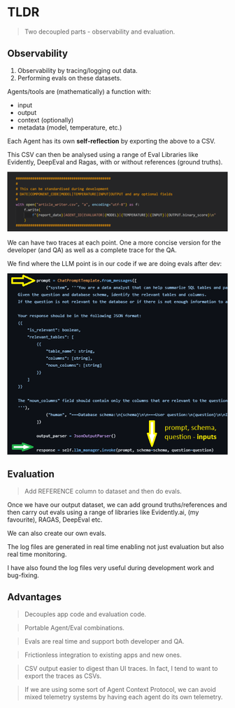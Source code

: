 # TLDR

> Two decoupled parts - observability and evaluation.

## Observability

1. Observability by tracing/logging out data.
2. Performing evals on these datasets.

Agents/tools are (mathematically) a function with:

- input
- output
- context (optionally)
- metadata (model, temperature, etc.)

Each Agent has its own **self-reflection** by exporting the above to a CSV.

This CSV can then be analysed using a range of Eval Libraries like Evidently, DeepEval and Ragas, with or without references (ground truths).

![Log](./images/example_log_print.png)

We can have two traces at each point. One a more concise version for the developer (and QA) as well as a complete trace for the QA.

We find where the LLM point is in our code if we are doing evals after dev:

![LLM](./images/case_study4/sql-agent-2.png)

## Evaluation

> Add REFERENCE column to dataset and then do evals.

Once we have our output dataset, we can add ground truths/references and then carry out evals using a range of libraries like Evidently.ai, (my favourite), RAGAS, DeepEval etc.

We can also create our own evals.

The log files are generated in real time enabling not just evaluation but also real time monitoring.

I have also found the log files very useful during development work and bug-fixing.

## Advantages

> Decouples app code and evaluation code.

> Portable Agent/Eval combinations.

> Evals are real time and support both developer and QA.

> Frictionless integration to existing apps and new ones.

> CSV output easier to digest than UI traces. In fact, I tend to want to export the traces as CSVs.

> If we are using some sort of Agent Context Protocol, we can avoid mixed telemetry systems by having each agent do its own telemetry.

<br>
